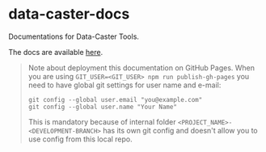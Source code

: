 # data-caster-docs
Documentations for Data-Caster Tools.

The docs are available [here](https://daminort.github.io/data-caster-docs/).

> Note about deployment this documentation on GitHub Pages.
> When you are using `GIT_USER=<GIT_USER> npm run publish-gh-pages`
> you need to have global git settings for user name and e-mail:
> ```shell script
> git config --global user.email "you@example.com"
> git config --global user.name "Your Name"
> ``` 
> This is mandatory because of internal folder `<PROJECT_NAME>-<DEVELOPMENT-BRANCH>`
> has its own git config and doesn't allow you to use config from this local repo.
